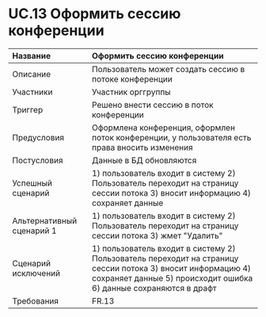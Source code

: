 # UC.13 Оформить сессию конференции
<!-- Подробное описание сценария использования системы с привязкой к ролям участников и задействованным бизнес-сущностям 
https://confluence.mts.ru/pages/viewpage.action?pageId=375782119 
-->
| Название | Оформить сессию конференции |
|:---------------------------|:------|
| Описание | Пользователь может создать сессию в потоке конференции |
| Участники | Участник орггруппы |
| Триггер | Решено внести сессию в поток конференции |
| Предусловия | Оформлена конференция, оформлен поток конференции, у пользователя есть права вносить изменения |
| Постусловия | Данные в БД обновляются |
| Успешный сценарий | 1)  пользователь входит в систему 2) Пользователь переходит на страницу сессии потока 3) вносит информацию 4) сохраняет  данные |
| Альтернативный сценарий 1 | 1) пользователь входит в систему 2) Пользователь переходит на страницу сессии потока 3) жмет "Удалить"  |
| Сценарий исключений | 1) пользователь входит в систему 2) Пользователь переходит на страницу сессии потока 3) вносит информацию 4) сохраняет данные 5) происходит ошибка 6) данные сохраняются в драфт |
| Требования | FR.13 |
